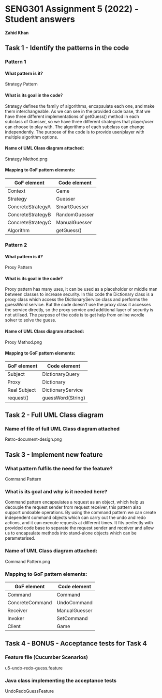 # SENG301 Assignment 5 (2022) - Student answers

**Zahid Khan**

## Task 1 - Identify the patterns in the code

### Pattern 1

#### What pattern is it?

Strategy Pattern

#### What is its goal in the code?

Strategy defines the family of algorithms, encapsulate each one, and make them interchangeable. As we can see in the provided
code base, that we have three different implementations of getGuess() method in each subclass of Guesser, so we have three
different strategies that player/user can choose to play with. The algorithms of each subclass can change independently.
The purpose of the code is to provide user/player with multiple algorithm options.

#### Name of UML Class diagram attached:

Strategy Method.png

#### Mapping to GoF pattern elements:

| GoF element       | Code element  |
|-------------------|---------------|
| Context           | Game          |
| Strategy          | Guesser       |
| ConcreteStrategyA | SmartGuesser  |
| ConcreteStrategyB | RandomGuesser |
| ConcreteStrategyC | ManualGuesser |
| Algorithm         | getGuess()    |


### Pattern 2

#### What pattern is it?

Proxy Pattern

#### What is its goal in the code?

Proxy pattern has many uses, it can be used as a placeholder or middle man between classes to increase security. In this 
code the Dictionary class is a proxy class which access the DictionaryService class and performs the guessWord service. But
the code doesn't use the proxy class it accesses the service directly, so the proxy service and additional layer of security
is not utilised. The purpose of the code is to get help from online wordle solver to solve the guess. 

#### Name of UML Class diagram attached:

Proxy Method.png

#### Mapping to GoF pattern elements:

| GoF element  | Code element      |
|--------------|-------------------|
| Subject      | DictionaryQuery   |
| Proxy        | Dictionary        |
| Real Subject | DictionaryService |
| request()    | guessWord(String) |


## Task 2 - Full UML Class diagram

### Name of file of full UML Class diagram attached

Retro-document-design.png

## Task 3 - Implement new feature

### What pattern fulfils the need for the feature?

Command Pattern

### What is its goal and why is it needed here?

Command pattern encapsulates a request as an object, which help us decouple the request sender from request receiver, 
this pattern also support undoable operations. By using the command pattern we can create independent command objects
which can carry out the undo and redo actions, and it can execute requests at different times. It fits perfectly with
provided code base to separate the request sender and receiver and allow us to encapsulate methods into stand-alone 
objects which can be parameterised. 

### Name of UML Class diagram attached:

Command Pattern.png

### Mapping to GoF pattern elements:

| GoF element     | Code element  |
|-----------------|---------------|
| Command         | Command       |
| ConcreteCommand | UndoCommand   |
| Receiver        | ManualGuesser |
| Invoker         | SetCommand    |
| Client          | Game          |


## Task 4 - BONUS - Acceptance tests for Task 4

### Feature file (Cucumber Scenarios)

u5-undo-redo-guess.feature

### Java class implementing the acceptance tests

UndoRedoGuessFeature
